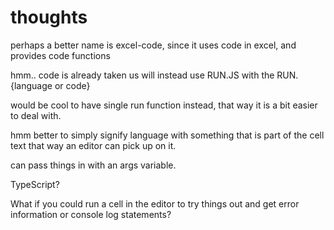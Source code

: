 # thoughts

perhaps a better name is excel-code, since it uses code in excel, and provides code functions

hmm.. code is already taken us will instead use RUN.JS with the RUN.{language or code}

would be cool to have single run function instead, that way it is a bit easier to deal with.

hmm better to simply signify language with something that is part of the cell text that way an editor can pick up on it.



can pass things in with an args variable.


TypeScript?

What if you could run a cell in the editor to try things out and get error information or console log statements?